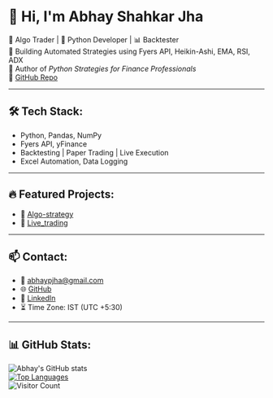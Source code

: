 # 👋 Hi, I'm Abhay Shahkar Jha

🎯 Algo Trader | 🐍 Python Developer | 📊 Backtester  
🚀 Building Automated Strategies using Fyers API, Heikin-Ashi, EMA, RSI, ADX  
📘 Author of *Python Strategies for Finance Professionals*  
🔗 [GitHub Repo](https://github.com/Abhaypjha/Algo-strategy)

---

## 🛠️ Tech Stack:
- Python, Pandas, NumPy  
- Fyers API, yFinance  
- Backtesting | Paper Trading | Live Execution  
- Excel Automation, Data Logging  

---

## 🔥 Featured Projects:
- 📌 [Algo-strategy](https://github.com/Abhaypjha/Algo-strategy)  
- 📌 [Live_trading](https://github.com/Abhaypjha/Live_trading)

---

## 📫 Contact:
- 📧 abhaypjha@gmail.com  
- 🌐 [GitHub](https://github.com/Abhaypjha)  
- 🔗 [LinkedIn](https://www.linkedin.com/in/abhay-jha-a93b33a1/)  
- ⏳ Time Zone: IST (UTC +5:30)

---

## 📊 GitHub Stats:

![Abhay's GitHub stats](https://github-readme-stats.vercel.app/api?username=Abhaypjha&show_icons=true&theme=tokyonight&count_private=true)  
[![Top Languages](https://github-readme-stats.vercel.app/api/top-langs/?username=Abhaypjha&layout=compact&theme=tokyonight)](https://github.com/anuraghazra/github-readme-stats)  
![Visitor Count](https://komarev.com/ghpvc/?username=Abhaypjha&color=blue)
